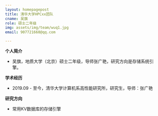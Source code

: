 ```yaml
---
layout: homepagepost
title: 清华大学HPCxx团队
cname: 吴旗
role: 硕士二年级
img: assets/img/team/wuq1.jpg
email: 907721660@qq.com

---
```


**个人简介**

* 吴旗，地质大学（北京）硕士二年级，导师张广艳，研究方向是存储系统引擎。

**学术经历**

* 2019.09 - 至今，清华大学计算机系高性能研究所，研究生，导师：张广艳

**研究方向**

* 常用KV数据库的存储引擎



